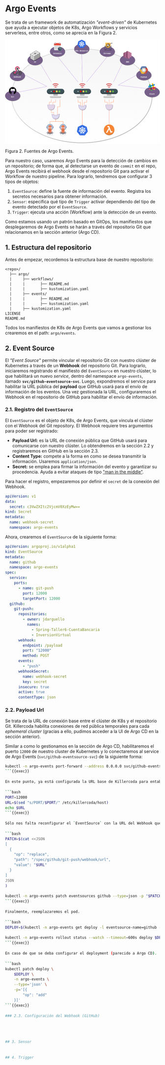 # Argo Events

Se trata de un framework de automatización _"event-driven"_ de Kubernetes que ayuda a ejecutar objetos de K8s, Argo Workflows y servicios serverless, entre otros, como se aprecia en la Figura 2.

![](./images/argo-events.png)

Figura 2. Fuentes de Argo Events.

Para nuestro caso, usaremos Argo Events para la detección de cambios en un repositorio; de forma que, al detectarse un evento de `commit` en el repo, Argo Events recibirá el webhook desde el repositorio Git para activar el Workflow de nuestro pipeline. Para lograrlo, tendremos que configurar 3 tipos de objetos:

1. `EventSource`: define la fuente de información del evento. Registra los secretos necesarios para obtener información.
2. `Sensor`: especifica qué tipo de `Trigger` activar dependiendo del tipo de evento detectado por el `EventSource`.
3. `Trigger`: ejecuta una acción (Workflow) ante la detección de un evento.

Como estamos usando un patrón basado en GitOps, los manifiestos que desplegaremos de Argo Events se harán a través del repositorio Git que relacionamos en la sección anterior (Argo CD).

## 1. Estructura del repositorio

Antes de empezar, recordemos la estructura base de nuestro repositorio:

```text
<repo>/
  ├── argo/
  |     ├── workflows/
  |     |       ├── README.md
  |     |       ├── kustomization.yaml
  |     ├── events/
  |     |       ├── README.md
  |     |       ├── kustomization.yaml
  |     ├── kustomization.yaml
LICENSE
README.md
```

Todos los manifiestos de K8s de Argo Events que vamos a gestionar los crearemos en el path: `argo/events`.

## 2. Event Source

El _"Event Source"_ permite vincular el repositorio Git con nuestro clúster de Kubernetes a través de un __Webhook__ del repositorio Git. Para lograrlo, iniciaremos registrando el manifiesto del `EventSource` en nuestro clúster, lo que habilitará un nuevo _service_, dentro del namespace `argo-events`, llamado __`svc/github-eventsource-svc`__. Luego, expondremos el service para habilitar la URL pública del __payload__ que GitHub usará para el envío de información de los eventos. Una vez gestionada la URL, configuraremos el Webhook en el repositorio de GitHub para habilitar el envío de información.

### 2.1. Registro del `EventSource`

El `EventSource` es el objeto de K8s, de Argo Events, que vincula el clúster con el Webhook del Git repository. El Webhook requiere tres argumentos para poder ser registrado:

* __Payload Url:__ es la URL de conexión pública que GitHub usará para comunicarse con nuestro clúster. Lo obtendremos en la sección 2.2 y registraremos en GitHub en la sección 2.3.
* __Content Type:__ compete a la forma en como se desea transmitir la información. Usaremos `application/json`.
* __Secret:__ se emplea para firmar la información del evento y garantizar su procedencia. Ayuda a evitar ataques de tipo ["man in the middle"](https://www.ibm.com/think/topics/man-in-the-middle).

Para hacer el registro, empezaremos por definir el `secret` de la conexión del Webhook.

```yaml
apiVersion: v1
data:
  secret: c3VwZXItc2VjcmV0XzEyMw==
kind: Secret
metadata:
  name: webhook-secret
  namespace: argo-events
```

Ahora, crearemos el `EventSource` de la siguiente forma:

```yaml
apiVersion: argoproj.io/v1alpha1
kind: EventSource
metadata:
  name: github
  namespace: argo-events
spec:
  service:
    ports:
      - name: git-push
        port: 12000
        targetPort: 12000
  github:
    git-push:
      repositories:
        - owner: jdarguello
          names:
            - Spring-Taller6-CuentaBancaria
            - InversionVirtual
      webhook:
        endpoint: /payload
        port: "12000"
        method: POST
      events:
        - "push"
      webhookSecret:
        name: webhook-secret
        key: secret
      insecure: true
      active: true
      contentType: json
```

### 2.2. Payload Url

Se trata de la URL de conexión base entre el clúster de K8s y el repositorio Git. Killercoda habilita conexiones de red pública temporales para cada _ephemeral cluster_ (gracias a ello, pudimos acceder a la UI de Argo CD en la sección anterior). 

Similar a como lo gestionamos en la sección de Argo CD, habilitaremos el puerto `12000` de nuestro cluster de Kubernetes y lo conectaremos al service de Argo Events (`svc/github-eventsource-svc`) de la siguiente forma:

```bash
kubectl -n argo-events port-forward --address 0.0.0.0 svc/github-eventsource-svc 12000:12000 > /dev/null &
```{{exec}}

En este punto, ya está configurada la URL base de Killercoda para entablar la comunicación con GitHub. Podemos obtenerla ejecutando el siguiente comando:

```bash
PORT=12000
URL=$(sed "s/PORT/$PORT/" /etc/killercoda/host)
echo $URL
```{{exec}}

Sólo nos falta reconfigurar el `EventSource` con la URL del Webhook que acabamos de imprimir y volver a re-desplegar el pod asociado a este. Para ello, ejecutaremos lo siguiente:

```bash
PATCH=$(cat <<JSON
[
  {
    "op": "replace",
    "path": "/spec/github/git-push/webhook/url",
    "value": "$URL"
  }
]
JSON
)

kubectl -n argo-events patch eventsources github --type=json -p "$PATCH"
```{{exec}}

Finalmente, reemplazaremos el pod.

```bash
DEPLOY=$(kubectl -n argo-events get deploy -l eventsource-name=github -o jsonpath='{.items[0].metadata.name}')

kubectl -n argo-events rollout status --watch --timeout=600s deploy $DEPLOY
```{{exec}}

En caso de que se deba configurar el deployment (parecido a Argo CD).

```bash
kubectl patch deploy \
    $DEPLOY \
    -n argo-events \
    --type='json' \
    -p='[{
        "op": "add"
    }]'
```{{exec}}

### 2.3. Configuración del Webhook (GitHub)




## 3. Sensor


## 4. Trigger




